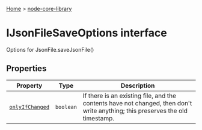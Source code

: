 <!-- docId=node-core-library.ijsonfilesaveoptions -->

[Home](./index.md) &gt; [node-core-library](./node-core-library.md)

# IJsonFileSaveOptions interface

Options for JsonFile.saveJsonFile()

## Properties

|  Property | Type | Description |
|  --- | --- | --- |
|  [`onlyIfChanged`](./node-core-library.ijsonfilesaveoptions.onlyifchanged.md) | `boolean` | If there is an existing file, and the contents have not changed, then don't write anything; this preserves the old timestamp. |

